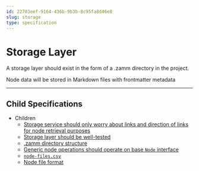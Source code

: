 ```yaml
---
id: 22703eef-9164-436b-9b3b-8c95fa8d46e8
slug: storage
type: specification
---
```


# Storage Layer

A storage layer should exist in the form of a .zamm directory in the project.

Node data will be stored in Markdown files with frontmatter metadata

---

## Child Specifications

- Children
  - [Storage service should only worry about links and direction of links for node retrieval purposes](../../../.zamm/nodes/ce627d72-316e-4f89-82da-f006bc607417.md)
  - [Storage layer should be well-tested](../../../.zamm/nodes/edddd0ac-1c76-4422-85e3-b547fe3dbcdc.md)
  - [.zamm directory structure](../../../.zamm/nodes/35d02aa5-0fd2-455e-a955-a589f0af5f0a.md)
  - [Generic node operations should operate on base `Node` interface](../../../.zamm/nodes/d277df26-4b7c-4e9e-a503-971d50f59c1d.md)
  - [`node-files.csv`](../../../.zamm/nodes/4354cf18-c0b3-42a1-ab48-2079a6914f59.md)
  - [Node file format](../../../.zamm/nodes/a7e6b4b0-3b24-49ec-9528-02655430c7a7.md)
